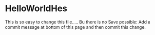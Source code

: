 # HelloWorldHes

This is so easy to change this file..... Bu there is no Save possible:
Add a commit message at bottom of this page and then commit this change.

